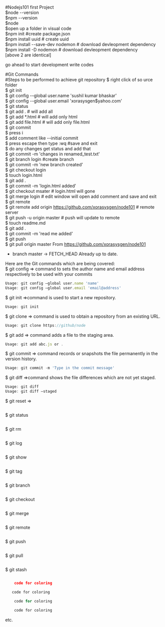 #Nodejs101  first Project  <br />
$node --version <br />
$npm --version <br />
$node <br />
$open up a folder in visual code <br />
$npm init  #create package.json <br />
$npm install uuid  # create uuid <br />
$npm install --save-dev nodemon  # download devleopment dependency <br />
$npm install -D nodemon  # download devleopment dependency <br />
[above 2 are identical] <br />

go ahead to start development write codes<br />
 
#Git Commands <br />
#Steps to be performed to achieve git repository
$ right click of so urce folder<br />
$ git init <br />
$ git config --global user.name 'sushil kumar bhaskar' <br />
$ git config --global user.email 'xorasysgen$yahoo.com' <br />
$ git status<br />
$ git add . # will add all<br />
$ git add *.html # will add only html<br />
$ git add file.html # will add only file.html<br />
$ git commit<br />
$ press i<br />
$ add comment like --initial commit<br />
$ press escape then type :wq  #save and exit<br />
$ do any changes get status and add that<br />
$ git commit -m 'changes in renamed_test.txt'<br />
$ git branch login #create branch<br />
$ git commit -m 'new branch created'<br />
$ git checkout login<br />
$ touch login.html<br />
$ git add .<br />
$ git commit -m 'login.html added'<br />
$ git checkout msater # login.html will gone<br />
$ git merge login # edit window will open add comment and save and exit<br />
$ git remote<br />
$ git remote add origin https://github.com/xorasysgen/node101  # remote server<br />
$ git push -u origin master   # push will update to remote<br />
$ touch readme.md<br />
$ git add .<br />
$ git commit -m 'read me added'<br />
$ git push<br />
$ git pull origin master
From https://github.com/xorasysgen/node101
 * branch            master     -> FETCH_HEAD
Already up to date.


Here are the Git commands which are being covered:<br />
$ git config => command to sets the author name and email address respectively to be used with your commits<br />
```js
Usage: git config –global user.name 'name'   
Usage: git config –global user.email 'email@address' 
```
$ git init =>command is used to start a new repository.<br />
```js
Usage: git init
```
$ git clone => command is used to obtain a repository from an existing URL. <br />
```js
Usage: git clone https://github/node
```
$ git add => command adds a file to the staging area. <br />
```js
Usage: git add abc.js or .
```
$ git commit => command records or snapshots the file permanently in the version history.<br />
```js
Usage: git commit -m 'Type in the commit message' 
```
$ git diff =>command shows the file differences which are not yet staged.<br />
```js
Usage: git diff 
Usage: git diff –staged
```
$ git reset => <br />
```js

```
$ git status<br />
```js

```
$ git rm<br />
```js

```
$ git log<br />
```js

```
$ git show<br />
```js

```
$ git tag<br />
```js

```
$ git branch<br />
```js

```
$ git checkout<br />
```js

```
$ git merge<br />
```js

```
$ git remote<br />
```js

```
$ git push<br />
```js

```
$ git pull<br />
```js

```
$ git stash<br />
```js

```

```json
    code for coloring
```
```html
   code for coloring
```
```js
    code for coloring
```
```css
    code for coloring
```
 etc.
